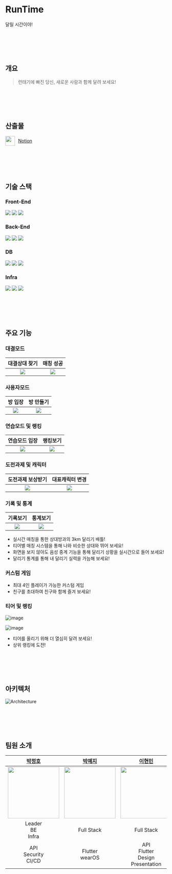 # RunTime
달릴 시간이야!




<br/><br/><br/><br/>




## 개요
> 런태기에 빠진 당신, 새로운 사람과 함께 달려 보세요!




<br/><br/><br/><br/>




## 산출물
<div style="display: flex; align-items: center;">
  <img src="https://github.com/cuzzzu1318/cuzzzu1318.github.io/assets/77597885/ad76dad9-f69a-4af8-a8d0-a1d60306f033" width="30px" style="margin-right: 10px;"/>
  <a href="https://www.notion.so/0ff20d1b3bd845f88c093033ba97a451">Notion</a>
</div>




<br/><br/><br/><br/>





## 기술 스택

### Front-End

<img src="https://img.shields.io/badge/Flutter-02569B?style=for-the-badge&logo=Flutter&logoColor=black">
<img src="https://img.shields.io/badge/firebase-FFCA28?style=for-the-badge&logo=firebase&logoColor=black">
<img src="https://img.shields.io/badge/stomp-000000?style=for-the-badge&logo=stomp&logoColor=black">



### Back-End
<img src="https://img.shields.io/badge/springboot-6DB33F?style=for-the-badge&logo=SpringBoot&logoColor=black">
<img src="https://img.shields.io/badge/JPA-6DB33F?style=for-the-badge&logo=JPA&logoColor=black">
<img src="https://img.shields.io/badge/stomp-000000?style=for-the-badge&logo=stomp&logoColor=black">

### DB
<img src="https://img.shields.io/badge/redis-DC382D?style=for-the-badge&logo=redis&logoColor=black">
<img src="https://img.shields.io/badge/MySQL-4479A1?style=for-the-badge&logo=MySQL&logoColor=black">
<img src="https://img.shields.io/badge/S3-569A31?style=for-the-badge&logo=amazons3&logoColor=black">




### Infra
<img src="https://img.shields.io/badge/docker-2496ED?style=for-the-badge&logo=docker&logoColor=black">
<img src="https://img.shields.io/badge/nginx-009639?style=for-the-badge&logo=nginx&logoColor=black">
<img src="https://img.shields.io/badge/jenkins-D24939?style=for-the-badge&logo=Jenkins&logoColor=black">







<br/><br/><br/><br/>






## 주요 기능

### 대결모드

|**대결상대 찾기**|**매칭 성공**|
| :---: | :---: | 
|<img src="assets/대결모드 상대찾기.gif">|<img src="assets/대결모드 - 매칭성공.gif">|



### 사용자모드

|**방 입장**|**방 만들기**|
| :---: | :---: | 
|<img src="assets/사용자모드 - 방입장.gif">|<img src="assets/사용자모드 - 방만들기.gif">|



### 연습모드 및 랭킹

|**연습모드 입장**|**랭킹보기**|
| :---: | :---: | 
|<img src="assets/연습모드 입장.gif">|<img src="assets/랭킹보기.gif">|



### 도전과제 및 캐릭터

|**도전과제 보상받기**|**대표캐릭터 변경**|
| :---: | :---: | 
|<img src="assets/도전과제 보상받기.gif">|<img src="assets/캐릭터 - 구경 및 대표캐릭터 선택.gif">|



### 기록 및 통계

|**기록보기**|**통계보기**|
| :---: | :---: | 
|<img src="assets/기록보기.gif">|<img src="assets/통계보기.gif">|






<!-- ![image](https://github.com/cuzzzu1318/cuzzzu1318.github.io/assets/77597885/da715e77-7369-4ea5-8ddc-0fb91d14d677) -->
- 실시간 매칭을 통한 상대방과의 3km 달리기 배틀!
- 티어별 매칭 시스템을 통해 나와 비슷한 상대와 뛰어 보세요!
- 화면을 보지 않아도 음성 중계 기능을 통해 달리기 상황을 실시간으로 들어 보세요!
- 달리기 통계를 통해 내 달리기 실력을 가늠해 보세요!
### 커스텀 게임

- 최대 4인 플레이가 가능한 커스텀 게임
- 친구를 초대하여 친구와 함께 즐겨 보세요!




### 티어 및 랭킹

![image](assets/랭크표1.png)

![image](assets/랭크표2.png)

<!-- ![image](https://github.com/cuzzzu1318/cuzzzu1318.github.io/assets/77597885/029b4b43-197e-4ef4-a06d-f2fd6034d2a0) -->
- 티어를 올리기 위해 더 열심히 달려 보세요!
- 상위 랭킹에 도전!

<!-- 
### 도전과제 및 캐릭터
![image](https://github.com/cuzzzu1318/cuzzzu1318.github.io/assets/77597885/7320886f-8557-4815-a79e-23955aafb44d)
- 약 20 종의 귀여운 캐릭터!
- 도전과제를 완료해 캐릭터를 얻어 보세요!
- 획득 방법이 알려지지 않은 히든 캐릭터도..? -->





<br/><br/><br/><br/>





## 아키텍처

![Architecture](https://github.com/cuzzzu1318/cuzzzu1318.github.io/assets/77597885/9b8aa8af-4966-45c3-bc50-93ad36dbb683)




<br/><br/><br/><br/>





## 팀원 소개

| [박정호](https://github.com/cuzzzu1318) | [박예지](https://github.com/yeji0517) | [이현민](https://github.com/hyunmin2667) | [조우재](https://github.com/Jo-dv) | [조창래](https://github.com/crcho5133) | [최도훈](https://github.com/Dohun-choi) |
| :---: | :---: | :---: | :---: | :---: | :---: |
|<img src="https://avatars.githubusercontent.com/u/77597885" width="160px" object-fit="cover">|<img src="https://avatars.githubusercontent.com/u/90388620" width="160px" object-fit="cover">|<img src="https://avatars.githubusercontent.com/u/45263877" width="160px" object-fit="cover">|<img src="https://avatars.githubusercontent.com/u/63555689" width="160px" object-fit="cover">|<img src="https://avatars.githubusercontent.com/u/140131170" width="160px" object-fit="cover">|<img src="https://avatars.githubusercontent.com/u/139415969" width="160px" object-fit="cover">|
| Leader<br>BE<br>Infra | Full Stack | Full Stack<br> | BE | BE | FE |
| API<br>Security<br>CI/CD | Flutter<br>wearOS | API<br>Flutter<br>Design<br>Presentation | API<br>Assets&Resource<br>Landing Site | API<br>Socket<br>Game | Flutter<br>Socket<br>Game |



